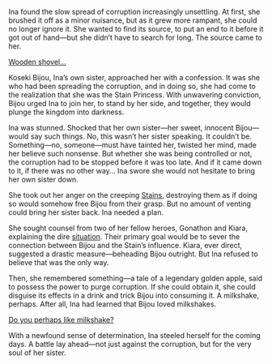 <!-- title: Sisters -->

Ina found the slow spread of corruption increasingly unsettling. At first, she brushed it off as a minor nuisance, but as it grew more rampant, she could no longer ignore it. She wanted to find its source, to put an end to it before it got out of hand—but she didn’t have to search for long. The source came to her.

[Wooden shovel...](#embed:https://www.youtube.com/live/3zaM1QIff9U?feature=shared\&t=4688)

Koseki Bijou, Ina’s own sister, approached her with a confession. It was she who had been spreading the corruption, and in doing so, she had come to the realization that she was the Stain Princess. With unwavering conviction, Bijou urged Ina to join her, to stand by her side, and together, they would plunge the kingdom into darkness.

Ina was stunned. Shocked that her own sister—her sweet, innocent Bijou—would say such things. No, this wasn’t her sister speaking. It couldn’t be. Something—no, someone—must have tainted her, twisted her mind, made her believe such nonsense. But whether she was being controlled or not, the corruption had to be stopped before it was too late. And if it came down to it, if there was no other way… Ina swore she would not hesitate to bring her own sister down.

She took out her anger on the creeping [Stains](https://www.youtube.com/live/3zaM1QIff9U?feature=shared\&t=5066), destroying them as if doing so would somehow free Bijou from their grasp. But no amount of venting could bring her sister back. Ina needed a plan.

She sought counsel from two of her fellow heroes, Gonathon and Kiara, explaining the dire [situation](https://www.youtube.com/live/3zaM1QIff9U?feature=shared\&t=7676). Their primary goal would be to sever the connection between Bijou and the Stain’s influence. Kiara, ever direct, suggested a drastic measure—beheading Bijou outright. But Ina refused to believe that was the only way.

Then, she remembered something—a tale of a legendary golden apple, said to possess the power to purge corruption. If she could obtain it, she could disguise its effects in a drink and trick Bijou into consuming it. A milkshake, perhaps. After all, Ina had learned that Bijou loved milkshakes.

[Do you perhaps like milkshake?](#embed:https://www.youtube.com/live/3zaM1QIff9U?feature=shared\&t=8028)

With a newfound sense of determination, Ina steeled herself for the coming days. A battle lay ahead—not just against the corruption, but for the very soul of her sister.
